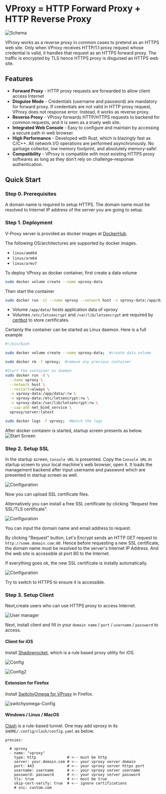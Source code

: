 # VProxy = HTTP Forward Proxy + HTTP Reverse Proxy

![Schema](./doc/schema.jpg)

VProxy works as a reverse proxy in common cases to pretend as an HTTPS web site.
Only when VProxy receives HTTP/1.1 proxy request whose credential is valid, it handles that request as an HTTPS forward proxy.
The traffic is encrypted by TLS hence HTTPS proxy is disguised an HTTPS web site.

## Features

* **Forward Proxy** - HTTP proxy requests are forwarded to allow client access Internet
* **Disguise Mode** - Credentials (username and password) are mandatory for forward proxy. If credentials are not valid in HTTP proxy request, VProxy does not response error. Instead, it works as reverse proxy.
* **Reverse Proxy** - VProxy forwards HTTP/HTTPS requests to backend for common requests, and it is seen as a truely web site.
* **Integrated Web Console** - Easy to configure and maintain by accessing a secure path in web browser.
* **High Performance** - Developed with Rust, which is blazingly fast as C/C++. All network I/O operations are performed asynchronously. No garbage collector, low memory footprint, and absolutely memory-safe!
* **Compatibility** - VProxy is compatible with most existing HTTPS proxy softwares as long as they don't rely on challenge–response authentication.


## Quick Start

### Step 0. Prerequisites

A domain name is required to setup HTTPS.  The domain name must be resolved to Internet IP address of the server you are going to setup.

### Step 1. Deployment

V-Proxy server is provided as docker images at [DockerHub](https://hub.docker.com/repository/docker/vproxy/server).

The following OS/architectures are supported by docker images.

* `linux/amd64`
* `linux/arm64`
* `linux/armv7`

To deploy VProxy as docker container, first create a data volume
```bash
sudo docker volume create --name vproxy-data
```

Then start the container
```bash
sudo docker run -it --name vproxy --network host -v vproxy-data:/app/data/:rw -v vproxy-data:/etc/letsencrypt:rw -v vproxy-data:/var/lib/letsencrypt:rw vproxy/server
```

* Volume `/app/data/` hosts application data of vproxy
* Volumes `/etc/letsencrypt` and `/var/lib/letsencrypt` are required by [certbot](https://hub.docker.com/r/certbot/certbot) to store certificates.


Certainly the container can be started as Linux daemon. Here is a full example
```bash
#!/bin/bash

sudo docker volume create --name vproxy-data;  #create data volume

sudo docker rm -f vproxy;  #remove any previous container

#Start the container as daemon
sudo docker run -d \
  --name vproxy \
  --network host \
  --restart=always \
  -v vproxy-data:/app/data/:rw \
  -v vproxy-data:/etc/letsencrypt:rw \
  -v vproxy-data:/var/lib/letsencrypt:rw \
  --cap-add net_bind_service \
  vproxy/server:latest

sudo docker logs -f vproxy;  #Watch the logs
```

After docker contaienr is started, startup screen presents as below.
![Start Screen](./doc/startscreen.jpg)



### Step 2. Setup SSL

In the startup screen, `Console URL` is presented.
Copy the `Console URL` in startup screen to your local machine's web browser, open it.
It loads the management backend after input username and password which are presented in startup screen as well.


![Configuration](./doc/setupssl_1_en.jpg)

Now you can upload SSL certificate files.

Alternatively you can install a free SSL certificate by clicking "Request free SSL/TLS certificate".


![Configuration](./doc/setupssl_2_en.jpg)

You can input the domain name and email address to request.

By clicking "Request" button, Let's Encrypt sends an HTTP GET request to `http://some.domain.com:80`.
Hence before requesting a new SSL certificate, the domain name must be resolved to the server's Internet IP Address.
And the web site is accessible at port 80 to the Internet. 

If everything goes ok, the new SSL certificate is instally automatically.

![Configuration](./doc/setupssl_3_en.jpg)

Try to switch to HTTPS to ensure it is accessible.


### Step 3. Setup Client

Next,create users who can use HTTPS proxy to access Internet.

![User manager](./doc/manage_user.jpg)

Next, install client and fill in your `domain name` / `port` / `username` / `password` to access. 

#### Client for iOS

Install <a href="https://apps.apple.com/us/app/shadowrocket/id932747118" target="_blank">Shadowrocket</a>, which is a rule based proxy utility for iOS.

![Config](./doc/shadowrocket_1.jpg)

![Config2](./doc/shadowrocket_2.jpg)

#### Extension for Firefox

Install <a href="https://addons.mozilla.org/en-US/firefox/addon/switchyomega-for-vproxy/" target="_blank">SwitchyOmega for VProxy</a> in Firefox.

![switchyomega-Config](./doc/switchyomega.jpg)

#### Windows / Linux / MacOS

<a href="https://github.com/Dreamacro/clash" target="_blank">Clash</a> is a rule-based tunnel.
One may add vproxy in its `$HOME/.config/clash/config.yaml` as below.

```
proxies:

  # vproxy
  - name: "vproxy"
    type: http              # <-- must be http
    server: your.domain.com # <-- your vproxy server domain 
    port: 443               # <-- your vproxy server https port 
    username: username      # <-- your vproxy server username
    password: password      # <-- your vproxy server password
    tls: true               # <-- must be true
    skip-cert-verify: true  # <-- ignore certifications
    # sni: custom.com
```


